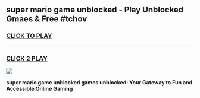 
## super mario game unblocked - Play Unblocked Gmaes & Free #tchov
<h3>
<a href="https://news.freeplayer.one?title=super_mario_game_unblocked&ref=03M">CLICK TO PLAY</a></h3>
<hr>

<h3>
<a href="https://news.freeplayer.one?title=super_mario_game_unblocked&ref=03M">CLICK 2 PLAY</a>
  
</h3>

<a href="https://news.freeplayer.one?title=super_mario_game_unblocked&ref=03M"><img src="https://clearcache.store/games.png"></a>


**super mario game unblocked games unblocked: Your Gateway to Fun and Accessible Online Gaming**
